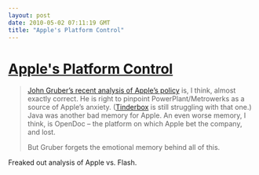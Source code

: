 ```yaml
---
layout: post
date: 2010-05-02 07:11:19 GMT
title: "Apple's Platform Control"
---
```

# [Apple's Platform Control](http://www.markbernstein.org/Apr10/PlatformControl.html)

> [John Gruber’s recent analysis of Apple’s policy](http://daringfireball.net/2010/04/middleware_and_section_311) is, I think, almost exactly correct. He is right to pinpoint PowerPlant/Metrowerks as a source of Apple’s anxiety. ([Tinderbox](http://www.eastgate.com/Tinderbox/) is still struggling with that one.) Java was another bad memory for Apple. An even worse memory, I think, is OpenDoc – the platform on which Apple bet the company, and lost.
>
> But Gruber forgets the emotional memory behind all of this. 

Freaked out analysis of Apple vs. Flash.